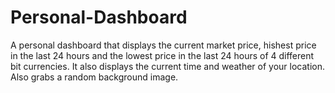 # Personal-Dashboard
 A personal dashboard that displays the current market price, hishest price in the last 24 hours and the lowest price in the last 24 hours of 4 different bit currencies.
 It also displays the current time and weather of your location.
 Also grabs a random background image.
